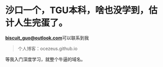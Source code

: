 # 沙口一个，TGU本科，啥也没学到，估计人生完蛋了。

**biscuit_guo@outlook.com**可以联系到我

>个人博客：ocezeus.github.io 

等我入门深度学习，就整个牛逼的域名。
